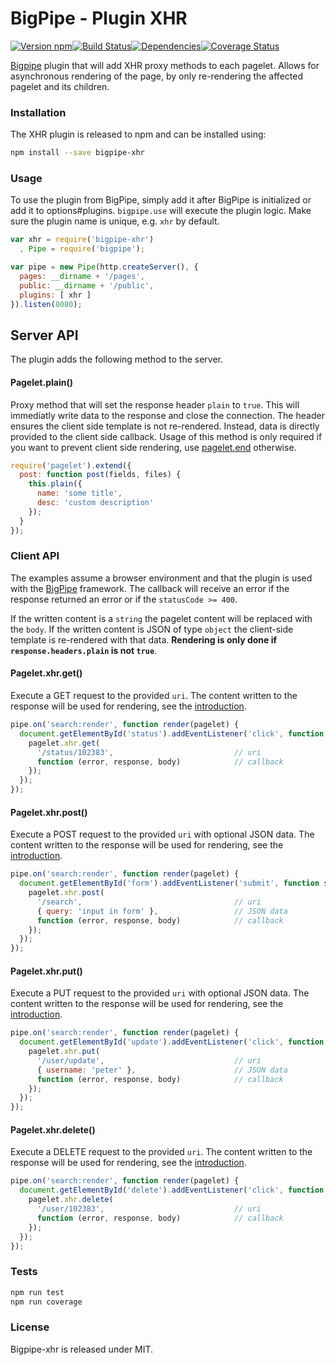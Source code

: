 # BigPipe - Plugin XHR

[![Version npm][version]](http://browsenpm.org/package/bigpipe-xhr)[![Build Status][build]](https://travis-ci.org/bigpipe/plugin-xhr)[![Dependencies][david]](https://david-dm.org/bigpipe/plugin-xhr)[![Coverage Status][cover]](https://coveralls.io/r/bigpipe/plugin-xhr?branch=master)

[version]: http://img.shields.io/npm/v/bigpipe-xhr.svg?style=flat-square
[build]: http://img.shields.io/travis/bigpipe/plugin-xhr/master.svg?style=flat-square
[david]: https://img.shields.io/david/bigpipe/plugin-xhr.svg?style=flat-square
[cover]: http://img.shields.io/coveralls/bigpipe/plugin-xhr/master.svg?style=flat-square

[Bigpipe] plugin that will add XHR proxy methods to each pagelet. Allows for
asynchronous rendering of the page, by only re-rendering the affected pagelet
and its children.

### Installation

The XHR plugin is released to npm and can be installed using:

```bash
npm install --save bigpipe-xhr
```

### Usage

To use the plugin from BigPipe, simply add it after BigPipe is initialized or
add it to options#plugins. `bigpipe.use` will execute the plugin logic. Make sure
the plugin name is unique, e.g. `xhr` by default.

```js
var xhr = require('bigpipe-xhr')
  , Pipe = require('bigpipe');

var pipe = new Pipe(http.createServer(), {
  pages: __dirname + '/pages',
  public: __dirname + '/public',
  plugins: [ xhr ]
}).listen(8080);
```

## Server API

The plugin adds the following method to the server.

#### Pagelet.plain()

Proxy method that will set the response header `plain` to `true`. This will
immediatly write data to the response and close the connection. The header
ensures the client side template is not re-rendered. Instead, data is directly
provided to the client side callback. Usage of this method is only required
if you want to prevent client side rendering, use [pagelet.end][end] otherwise.

```js
require('pagelet').extend({
  post: function post(fields, files) {
    this.plain({
      name: 'some title',
      desc: 'custom description'
    });
  }
});
```

### Client API

The examples assume a browser environment and that the plugin is used
with the [BigPipe] framework. The callback will receive an error if the
response returned an error or if the `statusCode >= 400`.

If the written content is a `string` the pagelet content will be replaced
with the `body`. If the written content is JSON of type `object` the
client-side template is re-rendered with that data.
**Rendering is only done if `response.headers.plain` is not `true`**.

#### Pagelet.xhr.get()

Execute a GET request to the provided `uri`. The content written to the response
will be used for rendering, see the [introduction].

```js
pipe.on('search:render', function render(pagelet) {
  document.getElementById('status').addEventListener('click', function get() {
    pagelet.xhr.get(
      '/status/102383',                           // uri
      function (error, response, body)            // callback
    });
  });
});
```

#### Pagelet.xhr.post()

Execute a POST request to the provided `uri` with optional JSON data. The
content written to the response will be used for rendering, see the
[introduction].

```js
pipe.on('search:render', function render(pagelet) {
  document.getElementById('form').addEventListener('submit', function submit() {
    pagelet.xhr.post(
      '/search',                                  // uri
      { query: 'input in form' },                 // JSON data
      function (error, response, body)            // callback
    });
  });
});
```

#### Pagelet.xhr.put()

Execute a PUT request to the provided `uri` with optional JSON data. The
content written to the response will be used for rendering, see the
[introduction].

```js
pipe.on('search:render', function render(pagelet) {
  document.getElementById('update').addEventListener('click', function update() {
    pagelet.xhr.put(
      '/user/update',                             // uri
      { username: 'peter' },                      // JSON data
      function (error, response, body)            // callback
    });
  });
});
```

#### Pagelet.xhr.delete()

Execute a DELETE request to the provided `uri`. The content written to the response
will be used for rendering, see the [introduction].

```js
pipe.on('search:render', function render(pagelet) {
  document.getElementById('delete').addEventListener('click', function delete() {
    pagelet.xhr.delete(
      '/user/102383',                             // uri
      function (error, response, body)            // callback
    });
  });
});
```

### Tests

```bash
npm run test
npm run coverage
```

### License

Bigpipe-xhr is released under MIT.

[Bigpipe]: http://bigpipe.io
[end]: http://bigpipe.io/#pageletend
[introduction]: #client-api
